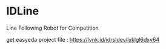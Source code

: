 # IDLine
Line Following Robot for Competition


get easyeda project file : https://lynk.id/idrsldev/lxklgl6dxv64